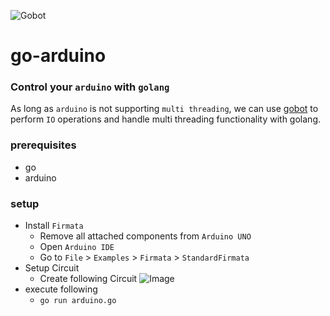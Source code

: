 ![Gobot](https://matt.aimonetti.net/images/gobotio.png)

# go-arduino

### Control your `arduino` with `golang`
As long as `arduino` is not supporting `multi threading`, we can use [gobot](https://gobot.io/) to perform `IO` operations and handle multi threading functionality with golang.

### prerequisites
* go
* arduino

### setup
* Install `Firmata`
    * Remove all attached components from `Arduino UNO`
    * Open `Arduino IDE`
    * Go to `File` > `Examples` > `Firmata` > `StandardFirmata`
* Setup Circuit
    * Create following Circuit ![Image](../go-arduino/master/circuit.svg?raw=true)
* execute following
    * `go run arduino.go`
